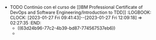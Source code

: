 - TODO Continúo con el curso de [[IBM Professional Certificate of DevOps and Software Engineering/Introduction to TDD]]
  :LOGBOOK:
  CLOCK: [2023-01-27 Fri 09:41:43]--[2023-01-27 Fri 12:09:18] =>  02:27:35
  :END:
	- ((63d24b96-77c2-4b39-bd87-774567537eb6))
	-